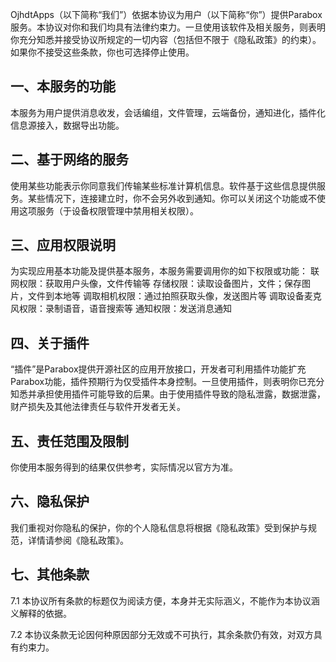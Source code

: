 OjhdtApps（以下简称“我们”）依据本协议为用户（以下简称“你”）提供Parabox服务。本协议对你和我们均具有法律约束力。一旦使用该软件及相关服务，则表明你充分知悉并接受协议所规定的一切内容（包括但不限于《隐私政策》的约束）。如果你不接受这些条款，你也可选择停止使用。

## 一、本服务的功能
本服务为用户提供消息收发，会话编组，文件管理，云端备份，通知进化，插件化信息源接入，数据导出功能。

## 二、基于网络的服务
使用某些功能表示你同意我们传输某些标准计算机信息。软件基于这些信息提供服务。某些情况下，连接建立时，你不会另外收到通知。你可以关闭这个功能或不使用这项服务（于设备权限管理中禁用相关权限）。

## 三、应用权限说明
为实现应用基本功能及提供基本服务，本服务需要调用你的如下权限或功能：
联网权限：获取用户头像，文件传输等
存储权限：读取设备图片，文件；保存图片，文件到本地等
调取相机权限：通过拍照获取头像，发送图片等
调取设备麦克风权限：录制语音，语音搜索等
通知权限：发送消息通知

## 四、关于插件
“插件”是Parabox提供开源社区的应用开放接口，开发者可利用插件功能扩充Parabox功能，插件预期行为仅受插件本身控制。一旦使用插件，则表明你已充分知悉并承担使用插件可能导致的后果。由于使用插件导致的隐私泄露，数据泄露，财产损失及其他法律责任与软件开发者无关。

## 五、责任范围及限制
你使用本服务得到的结果仅供参考，实际情况以官方为准。

## 六、隐私保护
我们重视对你隐私的保护，你的个人隐私信息将根据《隐私政策》受到保护与规范，详情请参阅《隐私政策》。

## 七、其他条款
7.1 本协议所有条款的标题仅为阅读方便，本身并无实际涵义，不能作为本协议涵义解释的依据。

7.2 本协议条款无论因何种原因部分无效或不可执行，其余条款仍有效，对双方具有约束力。
